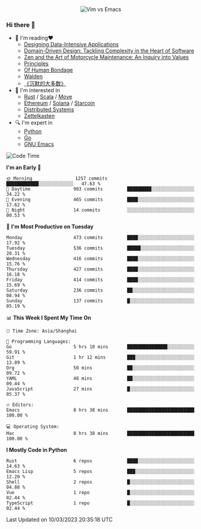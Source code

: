 <p align="center">
    <img src="https://gist.githubusercontent.com/coldnight/e696baffb094e71c96cb302118878eae/raw/40ea5053a6f66cc65f90f437e4173497da225958/banner.gif" alt="Vim vs Emacs" />
</p>

### Hi there 👋

- 📖 I'm reading❤️
    + [Designing Data-Intensive Applications](https://www.oreilly.com/library/view/designing-data-intensive-applications/9781491903063/)
    + [Domain-Driven Design: Tackling Complexity in the Heart of Software](https://www.dddcommunity.org/book/evans_2003/)
    + [Zen and the Art of Motorcycle Maintenance: An Inquiry into Values](https://en.wikipedia.org/wiki/Zen_and_the_Art_of_Motorcycle_Maintenance)
    + [Principles](https://www.principles.com/)
    + [Of Human Bondage](https://en.wikipedia.org/wiki/Of_Human_Bondage)
    + [Walden](https://en.wikipedia.org/wiki/Walden)
    + [《沉默的大多数》](https://en.wikipedia.org/wiki/Silent_majority)
- 🌱 I'm interested in
    + [Rust](https://www.rust-lang.org/) / [Scala](https://www.scala-lang.org/) / [Move](https://github.com/move-language/move/)
    + [Ethereum](https://ethereum.org/en/) / [Solana](https://solana.com/) / [Starcoin](https://github.com/starcoinorg/starcoin)
	+ [Distributed Systems](https://www.linuxzen.com/notes/topics/20200320174417_%E5%88%86%E5%B8%83%E5%BC%8F/)
	+ [Zettelkasten](https://www.linuxzen.com/notes/notes/20220120080920-slip_box/)
- 🔍 I'm expert in
    + [Python](https://www.python.org/)
    + [Go](https://go.dev/)
    + [GNU Emacs](https://www.gnu.org/software/emacs/)

<!--START_SECTION:waka-->
![Code Time](http://img.shields.io/badge/Code%20Time-1%2C934%20hrs%2037%20mins-blue)

**I'm an Early 🐤** 

```text
🌞 Morning                1257 commits        ████████████░░░░░░░░░░░░░   47.63 % 
🌆 Daytime                903 commits         █████████░░░░░░░░░░░░░░░░   34.22 % 
🌃 Evening                465 commits         ████░░░░░░░░░░░░░░░░░░░░░   17.62 % 
🌙 Night                  14 commits          ░░░░░░░░░░░░░░░░░░░░░░░░░   00.53 % 
```
📅 **I'm Most Productive on Tuesday** 

```text
Monday                   473 commits         ████░░░░░░░░░░░░░░░░░░░░░   17.92 % 
Tuesday                  536 commits         █████░░░░░░░░░░░░░░░░░░░░   20.31 % 
Wednesday                416 commits         ████░░░░░░░░░░░░░░░░░░░░░   15.76 % 
Thursday                 427 commits         ████░░░░░░░░░░░░░░░░░░░░░   16.18 % 
Friday                   414 commits         ████░░░░░░░░░░░░░░░░░░░░░   15.69 % 
Saturday                 236 commits         ██░░░░░░░░░░░░░░░░░░░░░░░   08.94 % 
Sunday                   137 commits         █░░░░░░░░░░░░░░░░░░░░░░░░   05.19 % 
```


📊 **This Week I Spent My Time On** 

```text
🕑︎ Time Zone: Asia/Shanghai

💬 Programming Languages: 
Go                       5 hrs 10 mins       ███████████████░░░░░░░░░░   59.91 % 
Git                      1 hr 12 mins        ███░░░░░░░░░░░░░░░░░░░░░░   13.89 % 
Org                      50 mins             ██░░░░░░░░░░░░░░░░░░░░░░░   09.72 % 
YAML                     48 mins             ██░░░░░░░░░░░░░░░░░░░░░░░   09.44 % 
JavaScript               27 mins             █░░░░░░░░░░░░░░░░░░░░░░░░   05.37 % 

🔥 Editors: 
Emacs                    8 hrs 38 mins       █████████████████████████   100.00 % 

💻 Operating System: 
Mac                      8 hrs 38 mins       █████████████████████████   100.00 % 
```

**I Mostly Code in Python** 

```text
Rust                     6 repos             ████░░░░░░░░░░░░░░░░░░░░░   14.63 % 
Emacs Lisp               5 repos             ███░░░░░░░░░░░░░░░░░░░░░░   12.20 % 
Shell                    2 repos             █░░░░░░░░░░░░░░░░░░░░░░░░   04.88 % 
Vue                      1 repo              █░░░░░░░░░░░░░░░░░░░░░░░░   02.44 % 
TypeScript               1 repo              █░░░░░░░░░░░░░░░░░░░░░░░░   02.44 % 
```




 Last Updated on 10/03/2023 20:35:18 UTC
<!--END_SECTION:waka-->
